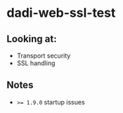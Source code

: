 # dadi-web-ssl-test

## Looking at:

- Transport security
- SSL handling

## Notes

- `>= 1.9.0` startup issues
